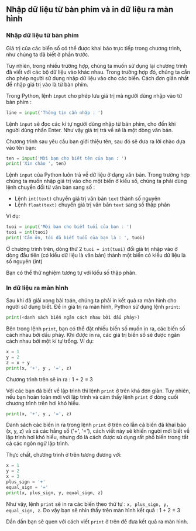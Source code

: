 ## Nhập dữ liệu từ bàn phím và in dữ liệu ra màn hình

### Nhập dữ liệu từ bàn phím
Giá trị của các biến số có thể được khai báo trực tiếp trong chương trình, như chúng ta đã biết ở phần trước.

Tuy nhiên, trong nhiều trường hợp, chúng ta muốn sử dụng lại chương trình đã viết với các bộ dữ liệu vào khác nhau. Trong trường hợp đó, chúng ta cần cho phép người sử dụng nhập dữ liệu vào cho các biến. Cách đơn giản nhất để nhập giá trị vào là từ bàn phím.

Trong Python, lệnh ```input``` cho phép lưu giá trị mà người dùng nhập vào từ bàn phím :

```python
line = input('Thông tin cần nhập : ')
```

Lệnh ```input``` sẽ đọc các kí tự người dùng nhập từ bán phím, cho đến khi người dùng nhấn Enter. Như vậy giá trị trả về sẽ là một dòng văn bản.

Chương trình sau yêu cầu bạn giới thiệu tên, sau đó sẽ đưa ra lời chào dựa vào tên bạn:

```python
ten = input('Mời bạn cho biết tên của bạn : ')
print('Xin chào ', ten)
```

Lệnh ```input``` của Python luôn trả về dữ liệu ở dạng văn bản. Trong trường hợp chúng ta muốn nhập giá trị vào cho một biến ở kiểu số, chúng ta phải dùng lệnh chuyển đổi từ văn bản sang số :
  - Lệnh ```int(text)``` chuyển giá trị văn bản ```text``` thành số nguyên
  - Lệnh ```float(text)``` chuyển giá trị văn bản ```text``` sang số thập phân

Ví dụ:

```python
tuoi = input('Mời bạn cho biết tuổi của bạn : ')
tuoi = int(tuoi)
print('Cảm ởn, tôi đã biết tuổi của bạn là : ', tuoi)
```

Ở chương trình trên, dòng thứ 2 ```tuoi = int(tuoi)``` đổi giá trị nhập vào ở dòng đầu tiên (có kiểu dữ liệu là văn bản) thành một biến có kiểu dữ liệu là số nguyên (int)

Bạn có thể thử nghiệm tương tự với kiểu số thập phân.

### In dữ liệu ra màn hình
Sau khi đã giải xong bài toán, chúng ta phải in kết quả ra màn hình cho người sử dụng biết. Để in giá trị ra màn hình, Python sử dụng lệnh ```print```:

```python
print(<danh sách biến ngăn cách nhau bởi dấu phảy>)
```

Bên trong lệnh ```print```, bạn có thể đặt nhiều biến số muốn in ra, các biến số cách nhau bởi dấu phảy. Khi được in ra, các giá trị biến số sẽ được ngăn cách nhau bởi một kí tự trống.
Ví dụ:

```python
x = 1
y = 2
z = x + y
print(x, '+', y , '=', z)
```

Chương trình trên sẽ in ra : 1 + 2 = 3

Với các bạn đã biết về lập trình thì lệnh ```print``` ở trên khá đơn giản. Tuy nhiên, nếu bạn hoàn toàn mới với lập trình và cảm thấy lệnh ```print``` ở dòng cuối chương trình trên hơi khó hiểu. 

```python
print(x, '+', y , '=', z)
```

Danh sách các biến in ra trong lệnh ```print``` ở trên có lẫn cả biến đã khai báo (x, y, z) và cả các hằng số ('+', '='), cách viết này sẽ khiến người mới biết về lập trình hơi khó hiểu, nhưng đó là cách được sử dụng rất phổ biến trong tất cả các ngôn ngữ lập trình.

Thực chất, chương trình ở trên tương đương với:

```python
x = 1
y = 2
x = 3
plus_sign = '+'
equal_sign = '='
print(x, plus_sign, y, equal_sign, z)
```

Như vậy, lệnh ```print``` sẽ in ra các biến theo thứ tự : ```x, plus_sign, y, equal_sign, z```.
Do vậy bạn sẽ nhìn thấy trên màn hình kết quả :
	1 + 2 = 3

Dần dần bạn sẽ quen với cách viết ```print``` ở trên để đưa kết quả ra màn hình.

